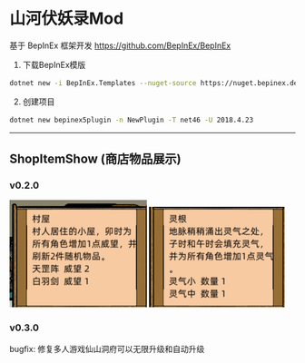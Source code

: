 # 山河伏妖录Mod
基于 BepInEx 框架开发 https://github.com/BepInEx/BepInEx

1. 下载BepInEx模版
```bash
dotnet new -i BepInEx.Templates --nuget-source https://nuget.bepinex.dev/v3/index.json
```
2. 创建项目
```bash
dotnet new bepinex5plugin -n NewPlugin -T net46 -U 2018.4.23
```

---

## ShopItemShow (商店物品展示)

### v0.2.0
![image](https://github.com/Cherrysaber/S010Mod/blob/main/image/house.png)
![image](https://github.com/Cherrysaber/S010Mod/blob/main/image/root.png)

### v0.3.0
bugfix: 修复多人游戏仙山洞府可以无限升级和自动升级

